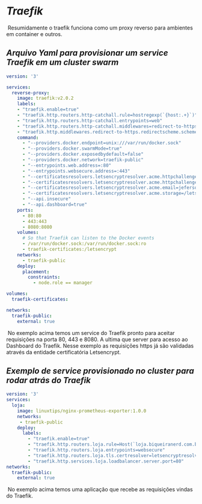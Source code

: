 # ***Traefik***

​	Resumidamente o traefik funciona como um proxy reverso para ambientes em container e outros.

## ***Arquivo Yaml para provisionar um service Traefik em um cluster swarm***

```yaml
version: '3'

services:
  reverse-proxy:
    image: traefik:v2.0.2
    labels:
    - "traefik.enable=true"
    - "traefik.http.routers.http-catchall.rule=hostregexp(`{host:.+}`)"
    - "traefik.http.routers.http-catchall.entrypoints=web"
    - "traefik.http.routers.http-catchall.middlewares=redirect-to-https@docker"
    - "traefik.http.middlewares.redirect-to-https.redirectscheme.scheme=https"
    command:
      - "--providers.docker.endpoint=unix:///var/run/docker.sock"
      - "--providers.docker.swarmMode=true"
      - "--providers.docker.exposedbydefault=false"
      - "--providers.docker.network=traefik-public"
      - "--entrypoints.web.address=:80"
      - "--entrypoints.websecure.address=:443"
      - "--certificatesresolvers.letsencryptresolver.acme.httpchallenge=true"
      - "--certificatesresolvers.letsencryptresolver.acme.httpchallenge.entrypoint=web"
      - "--certificatesresolvers.letsencryptresolver.acme.email=jeferson@linuxtips.com.br"
      - "--certificatesresolvers.letsencryptresolver.acme.storage=/letsencrypt/acme.json"
      - "--api.insecure"
      - "--api.dashboard=true"
    ports:
      - 80:80
      - 443:443
      - 8080:8080
    volumes:
      # So that Traefik can listen to the Docker events
      - /var/run/docker.sock:/var/run/docker.sock:ro
      - traefik-certificates:/letsencrypt
    networks:
      - traefik-public
    deploy:
      placement:
        constraints:
          - node.role == manager

volumes:
  traefik-certificates:

networks:
  traefik-public:
    external: true
```

​	No exemplo acima temos um service do Traefik pronto para aceitar requisições na porta 80, 443 e 8080. A ultima que server para acesso ao Dashboard do Traefik. Nesse exemplo as requisições https já são validadas através da entidade certificatória Letsencrypt.

## ***Exemplo de service provisionado no cluster para rodar atrás do Traefik***

```yaml
version: '3'
services:
  loja:
    image: linuxtips/nginx-prometheus-exporter:1.0.0
    networks:
     - traefik-public
    deploy:
      labels:
        - "traefik.enable=true"
        - "traefik.http.routers.loja.rule=Host(`loja.biqueiranerd.com.br`)"
        - "traefik.http.routers.loja.entrypoints=websecure"
        - "traefik.http.routers.loja.tls.certresolver=letsencryptresolver"
        - "traefik.http.services.loja.loadbalancer.server.port=80"
networks:
  traefik-public:
    external: true
```

​	No exemplo acima temos uma aplicação que recebe as requisições vindas do Traefik.